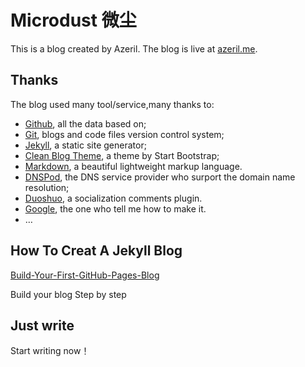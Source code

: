 # Microdust 微尘

This is a blog created by Azeril. The blog is live at [azeril.me](http://azeril.me/).

## Thanks

The blog used many tool/service,many thanks to:

* [Github](https://github.com/), all the data based on;
* [Git](https://git-scm.com/), blogs and code files version control system;
* [Jekyll](http://jekyllrb.com/), a static site generator;
* [Clean Blog Theme](https://github.com/IronSummitMedia/startbootstrap-clean-blog-jekyll), a theme by Start Bootstrap;
* [Markdown](https://daringfireball.net/projects/markdown/), a beautiful lightweight markup language.
* [DNSPod](https://www.dnspod.cn/), the DNS service provider who surport the domain name resolution;
* [Duoshuo](http://duoshuo.com/), a socialization comments plugin.
* [Google](http://google.com), the one who tell me how to make it.
* …

## How To Creat A Jekyll Blog

[Build-Your-First-GitHub-Pages-Blog](http://azeril.me/blog/Build-Your-First-GitHub-Pages-Blog.html)

Build your blog Step by step
## Just write

Start writing now！
